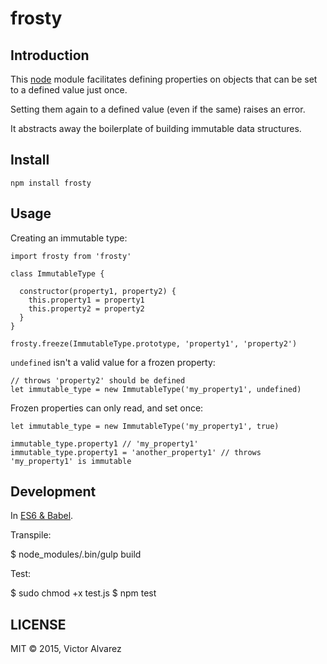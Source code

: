 # frosty

## Introduction

This [node](https://nodejs.org/) module facilitates defining properties on objects that 
can be set to a defined value just once. 

Setting them again to a defined value (even if the same) raises an error.

It abstracts away the boilerplate of building immutable data structures. 


## Install

`npm install frosty`

## Usage

Creating an immutable type:

    import frosty from 'frosty'

    class ImmutableType {
      
      constructor(property1, property2) {
        this.property1 = property1
        this.property2 = property2
      }
    }
    
    frosty.freeze(ImmutableType.prototype, 'property1', 'property2')
    
`undefined` isn't a valid value for a frozen property:
    
    // throws 'property2' should be defined 
    let immutable_type = new ImmutableType('my_property1', undefined)
    

Frozen properties can only read, and set once:
    
    let immutable_type = new ImmutableType('my_property1', true)
    
    immutable_type.property1 // 'my_property1'
    immutable_type.property1 = 'another_property1' // throws 'my_property1' is immutable
 
## Development

In [ES6 & Babel](http://babeljs.io/).

Transpile:
 
   $ node_modules/.bin/gulp build
   
Test:

   $ sudo chmod +x test.js
   $ npm test
      
## LICENSE

MIT © 2015, Victor Alvarez